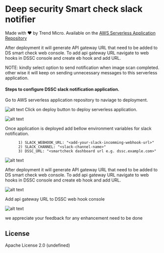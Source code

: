 # Deep security Smart check slack notifier 

Made with ❤️ by  Trend Micro. Available on the [AWS Serverless Application Repository](https://aws.amazon.com/serverless)

  
  After deployment it will generate API gateway URL that need to be added to DS smart check web console. To add api gateway URL navigate to web hooks in DSSC console and create eb hook and add URL.

  NOTE: kindly select option to send notification when image scan completed. other wise it will keep on sending unnecessary messages to this serverless application. 
  
  #### Steps to configure DSSC slack notification application.
  Go to AWS serverless application repository to naviage to deployment.
  
![alt text](https://github.com/tsheth/DSSC-Slack-SAM-notifier/blob/master/blob/1.PNG)
   Click on deploy button to deploy serverless application.
   
![alt text](https://github.com/tsheth/DSSC-Slack-SAM-notifier/blob/master/blob/3.PNG)

Once application is deployed add bellow environment variables for slack notification.

          1) SLACK_WEBHOOK_URL: "<add-your-slack-incomming-webhook-url>"
          2) SLACK_CHANNEL: "<slack-channel-name>"
          3) DSSC_URL: "<smartcheck dashboard url e.g. dssc.example.com>"

![alt text](https://github.com/tsheth/DSSC-Slack-SAM-notifier/blob/master/blob/4.PNG)

After deployment it will generate API gateway URL that need to be added to DS smart check web console. To add api gateway URL navigate to web hooks in DSSC console and create eb hook and add URL.

![alt text](https://github.com/tsheth/DSSC-Slack-SAM-notifier/blob/master/blob/5.PNG)

Add api gateway URL to DSSC web hook console

![alt text](https://github.com/tsheth/DSSC-Slack-SAM-notifier/blob/master/blob/6.PNG)



we appreciate your feedback for any enhancement need to be done

## License

Apache License 2.0 (undefined)
